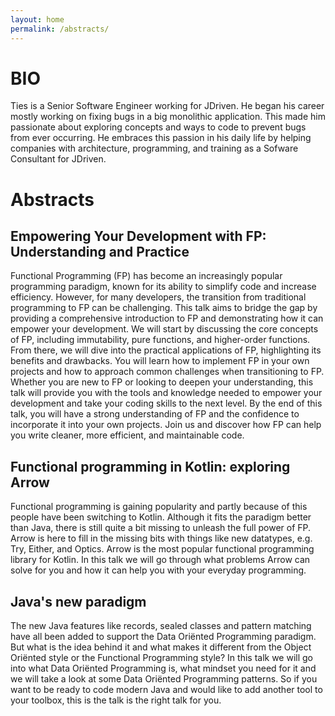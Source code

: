 ```yaml
---
layout: home
permalink: /abstracts/
---
```


# BIO

Ties is a Senior Software Engineer working for JDriven. He began his career mostly working on fixing bugs in a big monolithic application. This made him passionate about exploring concepts and ways to code to prevent bugs from ever occurring. He embraces this passion in his daily life by helping companies with architecture, programming, and training as a Sofware Consultant for JDriven.

# Abstracts

## Empowering Your Development with FP: Understanding and Practice

Functional Programming (FP) has become an increasingly popular programming paradigm, known for its ability to simplify code and increase efficiency. 
However, for many developers, the transition from traditional programming to FP can be challenging.
This talk aims to bridge the gap by providing a comprehensive introduction to FP and demonstrating how it can empower your development.
We will start by discussing the core concepts of FP, including immutability, pure functions, and higher-order functions.
From there, we will dive into the practical applications of FP, highlighting its benefits and drawbacks.
You will learn how to implement FP in your own projects and how to approach common challenges when transitioning to FP.
Whether you are new to FP or looking to deepen your understanding, this talk will provide you with the tools and knowledge needed to empower your development and take your coding skills to the next level.
By the end of this talk, you will have a strong understanding of FP and the confidence to incorporate it into your own projects.
Join us and discover how FP can help you write cleaner, more efficient, and maintainable code.


## Functional programming in Kotlin: exploring Arrow

Functional programming is gaining popularity and partly because of this people have been switching to Kotlin.
Although it fits the paradigm better than Java, there is still quite a bit missing to unleash the full power of FP.
Arrow is here to fill in the missing bits with things like new datatypes, e.g. Try, Either, and Optics. Arrow is the most popular functional programming library for Kotlin.
In this talk we will go through what problems Arrow can solve for you and how it can help you with your everyday programming.

## Java's new paradigm

The new Java features like records, sealed classes and pattern matching have all been added to support the Data Oriënted Programming paradigm.
But what is the idea behind it and what makes it different from the Object Oriënted style or the Functional Programming style?
In this talk we will go into what Data Oriënted Programming is, what mindset you need for it and we will take a look at some Data Oriënted Programming patterns.
So if you want to be ready to code modern Java and would like to add another tool to your toolbox, this is the talk is the right talk for you.